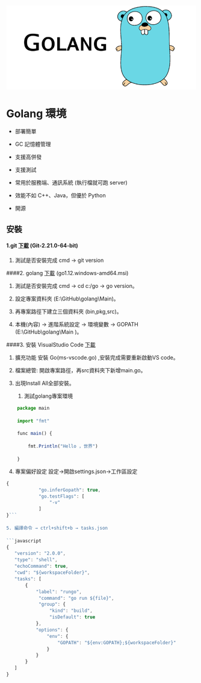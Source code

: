 ![golang](https://github.com/wdwd2233/Notes/blob/master/Golang/img/golang.png?raw=true)

# Golang 環境

* 部署簡單

* GC 記憶體管理

* 支援高併發

* 支援測試

* 常用於服務端、通訊系統 (執行檔就可跑 server)

* 效能不如 C++、Java，但優於 Python

* 開源




## 安裝 ##

#### 1.git [下載](https://gitforwindows.org/) (Git-2.21.0-64-bit) ####

1. 測試是否安裝完成 cmd → git version
	
 
####2. golang [下載](https://golang.org/dl/) (go1.12.windows-amd64.msi)
1. 測試是否安裝完成 cmd → cd c:/go → go version。

2.	設定專案資料夾 (E:\GitHub\golang\Main)。

 1. 再專案路徑下建立三個資料夾 (bin,pkg,src)。


3. 本機(內容) → 進階系統設定 → 環境變數 → GOPATH (E:\GitHub\golang\Main )。
		
        
####3. 安裝 VisualStudio Code [下載](https://code.visualstudio.com/)

1. 擴充功能 安裝 Go(ms-vscode.go) ,安裝完成需要重新啟動VS code。

2. 檔案總管: 開啟專案路徑，再src資料夾下新增main.go。

3. 出現Install All全部安裝。
        
    1. 測試golang專案環境
```javascript
	package main
    
    import "fmt"
    
    func main() {
        
        fmt.Println("Hello ，世界")
    
    }
```
4.	專案偏好設定 設定→開啟settings.json→工作區設定

```javascript
{
			"go.inferGopath": true,
			"go.testFlags": [
				"-v"
			]
}```
        
5. 編譯命令 → ctrl+shift+b → tasks.json

```javascript
{
   "version": "2.0.0",
   "type": "shell",    
   "echoCommand": true,
   "cwd": "${workspaceFolder}",
   "tasks": [
       {
           "label": "rungo",
            "command": "go run ${file}",
            "group": {
                "kind": "build",
                "isDefault": true
           },
           "options": {
               "env": {
                   "GOPATH": "${env:GOPATH};${workspaceFolder}"
               }
           }
       }
   ]
}
```

